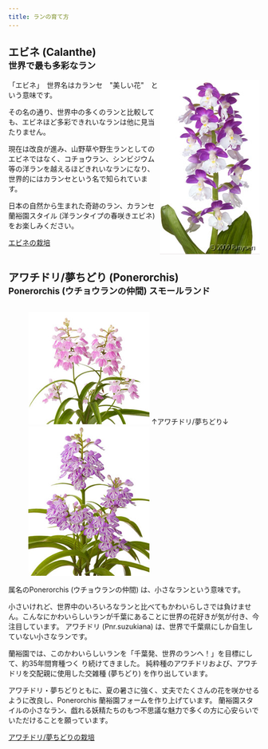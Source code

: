 ```yaml
---
title: ランの育て方
---
```

## エビネ (Calanthe)<br /><small>世界で最も多彩なラン</small>
<img style="float: right;" src="/assets/images/cal_top.jpg" alt="エビネ (Calanthe) - Ranyuen" />

「エビネ」　世界名はカランセ　"美しい花"　という意味です。

その名の通り、世界中の多くのランと比較しても、エビネほど多彩できれいなランは他に見当たりません。

現在は改良が進み、山野草や野生ランとしてのエビネではなく、コチョウラン、シンビジウム等の洋ランを越えるほどきれいなランになり、世界的にはカランセという名で知られています。

日本の自然から生まれた奇跡のラン、カランセ蘭裕園スタイル (洋ランタイプの春咲きエビネ) をお楽しみください。

[エビネの栽培](calanthe/)

<div style="clear: both;"> </div>

## アワチドリ/夢ちどり (Ponerorchis)<br /><small>Ponerorchis (ウチョウランの仲間) スモールランド</small>
<figure style="float: right;">
  <img src="/assets/images/pone01.jpg" alt="アワチドリ (Ponerorchis suzukiana) - Ranyuen" />
  <figurecaption style="text-align: center;">↑アワチドリ/夢ちどり↓</figurecaption>
  <img src="/assets/images/pone02.jpg" alt="夢ちどり (Hybrid of Ponerorchis suzukiana) - Ranyuen" />
</figure>

属名のPonerorchis (ウチョウランの仲間) は、小さなランという意味です。

小さいけれど、世界中のいろいろなランと比べてもかわいらしさでは負けません。こんなにかわいらしいランが千葉にあることに世界の花好きが気が付き、今注目しています。 アワチドリ (Pnr.suzukiana) は、世界で千葉県にしか自生していない小さなランです。

蘭裕園では、このかわいらしいランを「千葉発、世界のランへ！」を目標にして、約35年間育種つく り続けてきました。 純粋種のアワチドリおよび、アワチドリを交配親に使用した交雑種 (夢ちどり) を作り出しています。

アワチドリ・夢ちどりともに、夏の暑さに強く、丈夫でたくさんの花を咲かせるように改良し、Ponerorchis 蘭裕園フォームを作り上げています。
蘭裕園スタイルの小さなラン、戯れる妖精たちのもつ不思議な魅力で多くの方に心安らいでいただけることを願っています。

[アワチドリ/夢ちどりの栽培](ponerorchis/)
